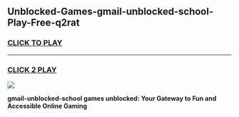 
## Unblocked-Games-gmail-unblocked-school-Play-Free-q2rat
<h3>
<a href="https://premium76.site?title=gmail-unblocked-school&ref=20M">CLICK TO PLAY</a></h3>
<hr>

<h3>
<a href="https://premium76.site?title=gmail-unblocked-school&ref=20M">CLICK 2 PLAY</a>
  
</h3>

<a href="https://premium76.site?title=gmail-unblocked-school&ref=19M"><img src="https://clearcache.store/games.png"></a>


**gmail-unblocked-school games unblocked: Your Gateway to Fun and Accessible Online Gaming**
